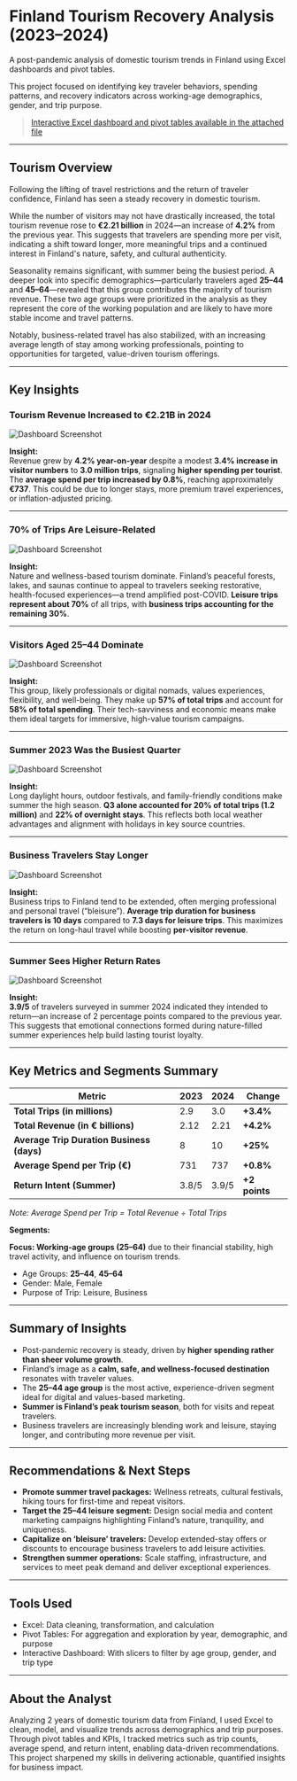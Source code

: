 # Finland Tourism Recovery Analysis (2023–2024)

A post-pandemic analysis of domestic tourism trends in Finland using Excel dashboards and pivot tables.

This project focused on identifying key traveler behaviors, spending patterns, and recovery indicators across working-age demographics, gender, and trip purpose.

> [Interactive Excel dashboard and pivot tables available in the attached file](Finland's_Post-Pandemic_Tourism.xlsx)

---

## Tourism Overview

Following the lifting of travel restrictions and the return of traveler confidence, Finland has seen a steady recovery in domestic tourism.

While the number of visitors may not have drastically increased, the total tourism revenue rose to **€2.21 billion** in 2024—an increase of **4.2%** from the previous year. This suggests that travelers are spending more per visit, indicating a shift toward longer, more meaningful trips and a continued interest in Finland's nature, safety, and cultural authenticity.

Seasonality remains significant, with summer being the busiest period. A deeper look into specific demographics—particularly travelers aged **25–44** and **45–64**—revealed that this group contributes the majority of tourism revenue. These two age groups were prioritized in the analysis as they represent the core of the working population and are likely to have more stable income and travel patterns.

Notably, business-related travel has also stabilized, with an increasing average length of stay among working professionals, pointing to opportunities for targeted, value-driven tourism offerings.

---

## Key Insights

### Tourism Revenue Increased to **€2.21B** in 2024

![Dashboard Screenshot](Images/Revenue.png)

**Insight:**  
Revenue grew by **4.2% year-on-year** despite a modest **3.4% increase in visitor numbers** to **3.0 million trips**, signaling **higher spending per tourist**. The **average spend per trip increased by 0.8%**, reaching approximately **€737**. This could be due to longer stays, more premium travel experiences, or inflation-adjusted pricing.

---

### 70% of Trips Are Leisure-Related

![Dashboard Screenshot](Images/Purpose.png)

**Insight:**  
Nature and wellness-based tourism dominate. Finland’s peaceful forests, lakes, and saunas continue to appeal to travelers seeking restorative, health-focused experiences—a trend amplified post-COVID. **Leisure trips represent about 70%** of all trips, with **business trips accounting for the remaining 30%**.

---

### Visitors Aged **25–44** Dominate

![Dashboard Screenshot](Images/Age_Group.png)

**Insight:**  
This group, likely professionals or digital nomads, values experiences, flexibility, and well-being. They make up **57% of total trips** and account for **58% of total spending**. Their tech-savviness and economic means make them ideal targets for immersive, high-value tourism campaigns.

---

### **Summer 2023** Was the Busiest Quarter

![Dashboard Screenshot](Images/Overnights.png)

**Insight:**  
Long daylight hours, outdoor festivals, and family-friendly conditions make summer the high season. **Q3 alone accounted for 20% of total trips (1.2 million)** and **22% of overnight stays**. This reflects both local weather advantages and alignment with holidays in key source countries.

---

### Business Travelers Stay Longer

![Dashboard Screenshot](Images/Duration.png)

**Insight:**  
Business trips to Finland tend to be extended, often merging professional and personal travel (“bleisure”). **Average trip duration for business travelers is 10 days** compared to **7.3 days for leisure trips**. This maximizes the return on long-haul travel while boosting **per-visitor revenue**.

---

### Summer Sees **Higher Return Rates**

![Dashboard Screenshot](Images/Return.png)

**Insight:**  
**3.9/5** of travelers surveyed in summer 2024 indicated they intended to return—an increase of 2 percentage points compared to the previous year. This suggests that emotional connections formed during nature-filled summer experiences help build lasting tourist loyalty.

---

## Key Metrics and Segments Summary

| Metric                                | 2023  | 2024  | Change    |
|---------------------------------------|-------|-------|-----------|
| **Total Trips (in millions)**         | 2.9   | 3.0   | **+3.4%** |
| **Total Revenue (in € billions)**     | 2.12  | 2.21  | **+4.2%** |
| **Average Trip Duration Business (days)** | 8     | 10    | **+25%**  |
| **Average Spend per Trip (€)**        | 731   | 737   | **+0.8%** |
| **Return Intent (Summer)**             | 3.8/5 | 3.9/5 | **+2 points** |

*Note: Average Spend per Trip = Total Revenue ÷ Total Trips*

**Segments:**

**Focus: Working-age groups (25–64)** due to their financial stability, high travel activity, and influence on tourism trends.

- Age Groups: **25–44**, **45–64**  
- Gender: Male, Female  
- Purpose of Trip: Leisure, Business

---

## Summary of Insights

- Post-pandemic recovery is steady, driven by **higher spending rather than sheer volume growth**.  
- Finland’s image as a **calm, safe, and wellness-focused destination** resonates with traveler values.  
- The **25–44 age group** is the most active, experience-driven segment ideal for digital and values-based marketing.  
- **Summer is Finland’s peak tourism season**, both for visits and repeat travelers.  
- Business travelers are increasingly blending work and leisure, staying longer, and contributing more revenue per visit.

---

## Recommendations & Next Steps

- **Promote summer travel packages:** Wellness retreats, cultural festivals, hiking tours for first-time and repeat visitors.  
- **Target the 25–44 leisure segment:** Design social media and content marketing campaigns highlighting Finland’s nature, tranquility, and uniqueness.  
- **Capitalize on ‘bleisure’ travelers:** Develop extended-stay offers or discounts to encourage business travelers to add leisure activities.  
- **Strengthen summer operations:** Scale staffing, infrastructure, and services to meet peak demand and deliver exceptional experiences.

---

## Tools Used

- Excel: Data cleaning, transformation, and calculation  
- Pivot Tables: For aggregation and exploration by year, demographic, and purpose  
- Interactive Dashboard: With slicers to filter by age group, gender, and trip type

---

## About the Analyst

Analyzing 2 years of domestic tourism data from Finland, I used Excel to clean, model, and visualize trends across demographics and trip purposes. Through pivot tables and KPIs, I tracked metrics such as trip counts, average spend, and return intent, enabling data-driven recommendations. This project sharpened my skills in delivering actionable, quantified insights for business impact.
